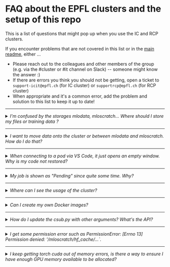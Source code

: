 # FAQ about the EPFL clusters and the setup of this repo
This is a list of questions that might pop up when you use the IC and RCP clusters.

If you encounter problems that are not covered in this list or in the [main readme](../README.md), either ...
* Please reach out to the colleagues and other members of the group (e.g. via the #cluster or #it channel on Slack) -- someone might know the answer :)
* If there are errors you think you should not be getting, open a ticket to `support-icit@epfl.ch` (for IC cluster) or `supportrcp@epfl.ch` (for RCP cluster)
* When appropriate and it's a common error, add the problem and solution to this list to keep it up to date!


___ 
<details>
<summary><i>I'm confused by the storages mlodata, mloscratch... Where should I store my files or training data ?</i> </summary>
We agreee that the storage system can be confusing -- simply put: keep everything in your personal home folder on mloscratch, including training data, because only scratch can be mounted on a pod. The other storage mlodata is just for very long-term (e.g. replication for published papers). Moving things onto the cluster or between folders can also be done easily via <a href="../README.md#the-haas-machine">HaaS machine </a>. For more details on storage, see <a href="../README.md#file-management">file management</a> again.
</details>

---

<details>

<summary><i>I want to move data onto the cluster or between mlodata and mloscratch. How do I do that?</i> </summary>
Moving things onto the cluster or between folders can also be done easily via <a href="../README.md#the-haas-machine"> HaaS machine</a>.
</details>

---

<details>
<summary><i> When connecting to a pod via VS Code, it just opens an empty window. Why is my code not restored?</i> </summary>
Note that when opening the VS code window, it opens the home folder of the pod (not scratch!). You can navigate to your working directory (code) by navigating to `/mloscratch/homes/<your username>`.
</details>

---

<details>
<summary><i> My job is shown as "Pending" since quite some time. Why? </i> </summary>
Make sure that you have requested the correct resources (CPU, memory, GPU, etc.) and that you are not exceeding the limits of the cluster. For example, if you launched the csub script with a node type such as "G10", but you are on RCP, the job will not start because the node type does not exist on RCP. Otherwise, it might just be that the cluster is busy and you need to wait a bit. See the question below.
</details>

---

<details>
<summary><i> Where can I see the usage of the cluster? </i> </summary>
Check the dashboard for the IC cluster (https://ic-dashboard.epfl.ch/) or the RCP cluster (https://rcp-dashboard.epfl.ch/).
</details>

---

<details>
<summary><i> Can I create my own Docker images? </i> </summary>
Yes, you can -- see <a href="../README.md#creating-a-custom-docker-image">../README.md#creating-a-custom-docker-image</a> for more information.
</details>

---

<details>
<summary><i> How do I update the csub.py with other arguments? What's the API? </i> </summary>
The script uses the run:ai yaml API. You can find the documentation (which fields there are, etc.) here: https://docs.run.ai/v2.15/developer/cluster-api/reference/training/ (for training jobs) and https://docs.run.ai/v2.15/developer/cluster-api/reference/interactive/ (interactive jobs).
</details>

---

<details>
<summary><i> I get some permission error such as PermissionError: [Errno 13] Permission denied: '/mloscratch/hf_cache/...`. </i> </summary>
This is probably related to the user and group permissions. Two things: for containers, make sure your user id is yours and the group id is 75545 (which stands for the runai-mlo group).
Also, please add the following line to your .bashrc or .zshrc: umask 007 (e.g. via echo "umask 007" >> ~/.zshrc. Make sure that this is persistent or always done for all containers you use).
If the problem persists, please contact us in the #it or #cluster channel. 

As an explanation, we set up the huggingface cache (via the environment variable HF_HOME=/mloscratch/hf_cache) to be shared between users so that large datasets, checkpoints, ... are not downloaded repeatedly. You can also deactivate the huggingface cache, but it should work; so let us know if there's a problem.
</details>

---

<details>
<summary><i> I keep getting torch cuda out of memory errors, is there a way to ensure I have enough GPU memory available to be allocated? </i> </summary>
If you request one GPU, you also receive the full GPU and its RAM. This means that getting an OOM error means you are saturating the GPU's memory, e.g. 40GB for the A100s on the IT cluster.
  
If debugging does not solve your issue, you can try switching to RCP where there are 80GB RAM GPUs.
</details>
